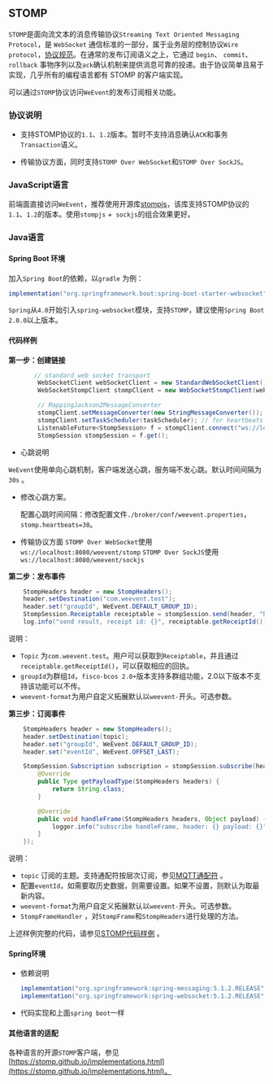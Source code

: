 ## STOMP
`STOMP`是面向流文本的消息传输协议`Streaming Text Oriented Messaging Protocol`，是 `WebSocket` 通信标准的一部分，属于业务层的控制协议`Wire protocol`，[协议规范](https://stomp.github.io/stomp-specification-1.1.html)。在通常的发布订阅语义之上，它通过 `begin`、 `commit`、`rollback` 事物序列以及`ack`确认机制来提供消息可靠的投递。由于协议简单且易于实现，几乎所有的编程语言都有 STOMP 的客户端实现。

可以通过`STOMP`协议访问`WeEvent`的发布订阅相关功能。

### 协议说明

- 支持STOMP协议的`1.1`、`1.2`版本。暂时不支持消息确认`ACK`和事务`Transaction`语义。 

- 传输协议方面，同时支持`STOMP Over WebSocket`和`STOMP Over SockJS`。

### JavaScript语言
前端面直接访问`WeEvent`，推荐使用开源库[stompjs](https://github.com/stomp-js/stompjs)，该库支持STOMP协议的`1.1`、`1.2`的版本。使用`stompjs` +` sockjs`的组合效果更好。

### Java语言
#### Spring Boot 环境
加入`Spring Boot`的依赖，以`gradle` 为例：  

```groovy
implementation("org.springframework.boot:spring-boot-starter-websocket")
```
`Spring`从`4.0`开始引入`spring-websocket`模块，支持`STOMP`，建议使用`Spring Boot 2.0.0`以上版本。

#### 代码样例

**第一步：创建链接**

```java
       // standard web socket transport
        WebSocketClient webSocketClient = new StandardWebSocketClient();
        WebSocketStompClient stompClient = new WebSocketStompClient(webSocketClient);

        // MappingJackson2MessageConverter
        stompClient.setMessageConverter(new StringMessageConverter());
        stompClient.setTaskScheduler(taskScheduler); // for heartbeats
		ListenableFuture<StompSession> f = stompClient.connect("ws://localhost:8080/weevent/stomp", getWebsocketSessionHandlerAdapter());
        StompSession stompSession = f.get();
```

- 心跳说明

 `WeEvent`使用单向心跳机制，客户端发送心跳，服务端不发心跳。默认时间间隔为`30s` 。

- 修改心跳方案。

  配置心跳时间间隔：修改配置文件`./broker/conf/weevent.properties`，`stomp.heartbeats=30`。
- 传输协议方面
    `STOMP Over WebSocket`使用`ws://localhost:8080/weevent/stomp`
    `STOMP Over SockJS`使用`ws://localhost:8080/weevent/sockjs`

**第二步：发布事件**

```java
    StompHeaders header = new StompHeaders();
    header.setDestination("com.weevent.test");
    header.set("groupId", WeEvent.DEFAULT_GROUP_ID);
    StompSession.Receiptable receiptable = stompSession.send(header, "hello WeEvent");
    log.info("send result, receipt id: {}", receiptable.getReceiptId());
```

说明：
- `Topic` 为`com.weevent.test`。用户可以获取到`Receiptable`，并且通过`receiptable.getReceiptId()`，可以获取相应的回执。
- `groupId`为群组`Id`，`fisco-bcos 2.0+`版本支持多群组功能，2.0以下版本不支持该功能可以不传。
- `weevent-format`为用户自定义拓展默认以`weevent-`开头。可选参数。

**第三步：订阅事件**

```java
    StompHeaders header = new StompHeaders();
    header.setDestination(topic);
    header.set("groupId", WeEvent.DEFAULT_GROUP_ID);
    header.set("eventId", WeEvent.OFFSET_LAST);

    StompSession.Subscription subscription = stompSession.subscribe(header, new StompFrameHandler() {
        @Override
        public Type getPayloadType(StompHeaders headers) {
            return String.class;
        }

        @Override
        public void handleFrame(StompHeaders headers, Object payload) {
            logger.info("subscribe handleFrame, header: {} payload: {}", headers, payload);
        }
    });
```

说明：

- `topic`  订阅的主题。支持通配符按层次订阅，参见[MQTT通配符](http://public.dhe.ibm.com/software/dw/webservices/ws-mqtt/mqtt-v3r1.html) 。
- 配置`eventId`，如需要取历史数据，则需要设置。如果不设置，则默认为取最新内容。
- `weevent-format`为用户自定义拓展默认以`weevent-`开头。可选参数。
- `StompFrameHandler`  ，对`StompFrame`和`StompHeaders`进行处理的方法。 

上述样例完整的代码，请参见[STOMP代码样例](https://github.com/WeBankFinTech/WeEvent/blob/master/weevent-broker/src/test/java/com/webank/weevent/sample/Stomp.java) 。

#### Spring环境

- 依赖说明

  ```groovy
  implementation("org.springframework:spring-messaging:5.1.2.RELEASE")
  implementation("org.springframework:spring-websocket:5.1.2.RELEASE")
  ```

- 代码实现和上面`spring boot`一样

#### 其他语言的适配

各种语言的开源`STOMP`客户端，参见[https://stomp.github.io/implementations.html](https://stomp.github.io/implementations.html)。

